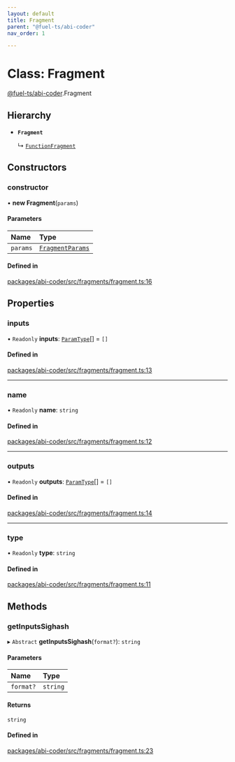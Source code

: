 ```yaml
---
layout: default
title: Fragment
parent: "@fuel-ts/abi-coder"
nav_order: 1

---
```


# Class: Fragment

[@fuel-ts/abi-coder](../index.md).Fragment

## Hierarchy

- **`Fragment`**

  ↳ [`FunctionFragment`](FunctionFragment.md)

## Constructors

### constructor

• **new Fragment**(`params`)

#### Parameters

| Name | Type |
| :------ | :------ |
| `params` | [`FragmentParams`](../interfaces/internal-FragmentParams.md) |

#### Defined in

[packages/abi-coder/src/fragments/fragment.ts:16](https://github.com/FuelLabs/fuels-ts/blob/master/packages/abi-coder/src/fragments/fragment.ts#L16)

## Properties

### inputs

• `Readonly` **inputs**: [`ParamType`](internal-ParamType.md)[] = `[]`

#### Defined in

[packages/abi-coder/src/fragments/fragment.ts:13](https://github.com/FuelLabs/fuels-ts/blob/master/packages/abi-coder/src/fragments/fragment.ts#L13)

___

### name

• `Readonly` **name**: `string`

#### Defined in

[packages/abi-coder/src/fragments/fragment.ts:12](https://github.com/FuelLabs/fuels-ts/blob/master/packages/abi-coder/src/fragments/fragment.ts#L12)

___

### outputs

• `Readonly` **outputs**: [`ParamType`](internal-ParamType.md)[] = `[]`

#### Defined in

[packages/abi-coder/src/fragments/fragment.ts:14](https://github.com/FuelLabs/fuels-ts/blob/master/packages/abi-coder/src/fragments/fragment.ts#L14)

___

### type

• `Readonly` **type**: `string`

#### Defined in

[packages/abi-coder/src/fragments/fragment.ts:11](https://github.com/FuelLabs/fuels-ts/blob/master/packages/abi-coder/src/fragments/fragment.ts#L11)

## Methods

### getInputsSighash

▸ `Abstract` **getInputsSighash**(`format?`): `string`

#### Parameters

| Name | Type |
| :------ | :------ |
| `format?` | `string` |

#### Returns

`string`

#### Defined in

[packages/abi-coder/src/fragments/fragment.ts:23](https://github.com/FuelLabs/fuels-ts/blob/master/packages/abi-coder/src/fragments/fragment.ts#L23)
